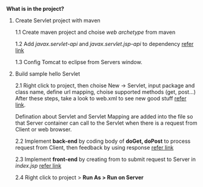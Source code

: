**What is in the project?**

1. Create Servlet project with maven
  
    1.1 Create maven project and choise *web archetype* from maven
    
    1.2 Add *javax.servlet-api* and *javax.servlet.jsp-api* to dependency [refer link](https://github.com/colenhuttran/java_core_learning/blob/master/servlet_demo/pom.xml)
    
    1.3 Config Tomcat to eclipse from Servers window.
    
2. Build sample hello Servlet

    2.1 Right click to project, then choise New -> Servlet, input package and class name, define url mapping, choise supported methods (get, post...)
    After these steps, take a look to web.xml to see new good stuff 
    [refer link](https://github.com/colenhuttran/java_core_learning/blob/master/servlet_demo/src/main/webapp/WEB-INF/web.xml).
    
    Defination about Servlet and Servlet Mapping are added into the file so that Server container can call to the Servlet when there is a request from Client or web browser.
    
    2.2 Implement **back-end** by coding body of **doGet, doPost** to process request from Client, then feedback by using response [refer link](https://github.com/colenhuttran/java_core_learning/blob/master/servlet_demo/src/main/java/com/javalearning/servlet_demo/helloServlet.java)
    
    2.3 Implement **front-end** by creating from to submit request to Server in *index.jsp* [refer link](https://github.com/colenhuttran/java_core_learning/blob/master/servlet_demo/src/main/webapp/index.jsp)
    
    2.4 Right click to project > **Run As > Run on Server**
    
    
    
    
